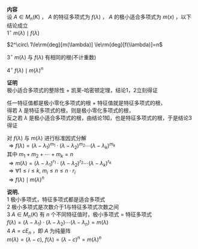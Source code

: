 **内容**  
设 $A\in M_n(K)$ ， $A$ 的特征多项式为 $f(\lambda)$ ， $A$ 的极小适合多项式为 $m(x)$ ，以下结论成立  
$1^\circ\ m(\lambda)\mid f(\lambda)$  
  
$2^\circ\ 1\le\rm{deg}[m(\lambda)]  
\le\rm{deg}[f(\lambda)]=n$  
  
$3^\circ\ m(\lambda)$ 与 $f(\lambda)$ 有相同的根(不计重数)  
  
$4^\circ\ f(\lambda)\mid m(\lambda)^n$  
  
**证明**  
极小适合多项式的整除性 $+$ 凯莱-哈密顿定理，结论1，2立刻得证  
  
任一特征值都是极小零化多项式的根 $+$ 特征值就是特征多项式的根，  
得若 $\lambda$ 是特征多项式的根，则是极小零化多项式的根，  
反之若 $\lambda$ 是极小适合多项式的根，由结论1知，也是特征多项式的根，于是结论3得证  
  
对 $f(\lambda)$ 与 $m(\lambda)$ 进行标准因式分解  
$\Rightarrow f(\lambda)=(\lambda-\lambda_1)^{m_1}\cdot(\lambda-\lambda_2)^{m_2}\cdots(\lambda-\lambda_k)^{m_k}$  
其中 $m_1+m_2+\cdots+m_k=n$  
$\Rightarrow m(\lambda)=(\lambda-\lambda_1)^{r_1}\cdot(\lambda-\lambda_2)^{r_2}\cdots(\lambda-\lambda_k)^{r_k}$  
$\Rightarrow\forall 1\le i\le k,\ m_i\leq n\leq n\cdot r_i$  
$\Rightarrow f(\lambda)\mid m(\lambda)^n$  
  
**说明**、  
1 极小多项式，特征多项式都是适合多项式  
2 极小多项式是次数介于1与特征多项式次数之间  
3  $A\in M_n(K)$ 有 $n$ 个不同特征值时，极小多项式 $=$ 特征多项式  
$f(\lambda)=(\lambda-\lambda_1)\cdot(\lambda-\lambda_2)\cdots(\lambda-\lambda_n)=m(\lambda)$  
4  $A=cE_n$ ，即 $A$ 为纯量阵  
$m(\lambda)=(\lambda-c),\ f(\lambda)=(\lambda-c)^n=m(\lambda)^n$  
